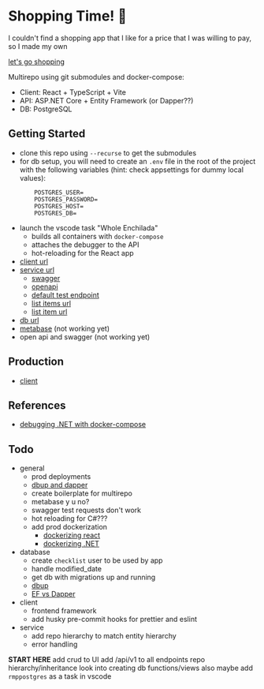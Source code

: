 # Shopping Time! 💅

I couldn't find a shopping app that I like for a price that I was willing to pay, so I made my own

[let's go shopping](https://shop.amandaryman.com/list)

Multirepo using git submodules and docker-compose:
* Client: React + TypeScript + Vite
* API: ASP.NET Core + Entity Framework (or Dapper??)
* DB: PostgreSQL

## Getting Started
* clone this repo using `--recurse` to get the submodules
* for db setup, you will need to create an `.env` file in the root of the project with the following variables (hint: check appsettings for dummy local values):
	```
		POSTGRES_USER=
		POSTGRES_PASSWORD=
		POSTGRES_HOST=
		POSTGRES_DB=
	```
* launch the vscode task "Whole Enchilada"
	* builds all containers with `docker-compose`
	* attaches the debugger to the API
	* hot-reloading for the React app
* [client url](localhost:3000)
* [service url](localhost:5064) 
	* [swagger](http://localhost:5064/swagger)
	* [openapi](http://localhost:5064/openapi/v1.json)
	* [default test endpoint](http://localhost:5064/test)
	* [list items url](http://localhost:5064/list)
	* [list item url](http://localhost:5064/list/item/1)
* [db url](localhost:5433)
* [metabase](localhost:3030) (not working yet)
* open api and swagger (not working yet)

## Production
* [client](https://shop.amandaryman.com/list/)

## References
* [debugging .NET with docker-compose](https://code.visualstudio.com/docs/containers/docker-compose#_net)

## Todo
* general
	* prod deployments
	* [dbup and dapper](https://medium.com/cheranga/database-migrations-using-dbup-in-an-asp-net-core-web-api-application-c24ccfe0cb43)
	* create boilerplate for multirepo
	* metabase y u no?
	* swagger test requests don't work
	* hot reloading for C#???
	* add prod dockerization
		* [dockerizing react](https://www.innokrea.com/dockerizing-the-frontend-do-it-right-with-react-js-vite/)
		* [dockerizing .NET](https://learn.microsoft.com/en-us/dotnet/core/docker/build-container)
* database
	* create `checklist` user to be used by app
	* handle modified_date
	* get db with migrations up and running
	* [dbup](https://github.com/DbUp/DbUp)
	* [EF vs Dapper](https://youtu.be/7ZcbHFmgVAI?si=8_YyrjMR3TzqQM9s)
* client
	* frontend framework
	* add husky pre-commit hooks for prettier and eslint
* service
	* add repo hierarchy to match entity hierarchy
	* error handling


**START HERE**
add crud to UI
add /api/v1 to all endpoints
repo hierarchy/inheritance
look into creating db functions/views
also maybe add `rmppostgres` as a task in vscode
